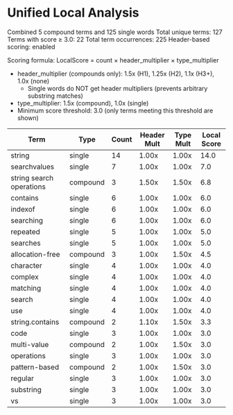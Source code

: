 # Unified Local Analysis

Combined 5 compound terms and 125 single words
Total unique terms: 127
Terms with score ≥ 3.0: 22
Total term occurrences: 225
Header-based scoring: enabled

Scoring formula: LocalScore = count × header_multiplier × type_multiplier
- header_multiplier (compounds only): 1.5x (H1), 1.25x (H2), 1.1x (H3+), 1.0x (none)
  - Single words do NOT get header multipliers (prevents arbitrary substring matches)
- type_multiplier: 1.5x (compound), 1.0x (single)
- Minimum score threshold: 3.0 (only terms meeting this threshold are shown)

| Term | Type | Count | Header Mult | Type Mult | Local Score |
|------|------|-------|-------------|-----------|-------------|
| string | single | 14 | 1.00x | 1.00x | 14.0 |
| searchvalues | single | 7 | 1.00x | 1.00x | 7.0 |
| string search operations | compound | 3 | 1.50x | 1.50x | 6.8 |
| contains | single | 6 | 1.00x | 1.00x | 6.0 |
| indexof | single | 6 | 1.00x | 1.00x | 6.0 |
| searching | single | 6 | 1.00x | 1.00x | 6.0 |
| repeated | single | 5 | 1.00x | 1.00x | 5.0 |
| searches | single | 5 | 1.00x | 1.00x | 5.0 |
| allocation-free | compound | 3 | 1.00x | 1.50x | 4.5 |
| character | single | 4 | 1.00x | 1.00x | 4.0 |
| complex | single | 4 | 1.00x | 1.00x | 4.0 |
| matching | single | 4 | 1.00x | 1.00x | 4.0 |
| search | single | 4 | 1.00x | 1.00x | 4.0 |
| use | single | 4 | 1.00x | 1.00x | 4.0 |
| string.contains | compound | 2 | 1.10x | 1.50x | 3.3 |
| code | single | 3 | 1.00x | 1.00x | 3.0 |
| multi-value | compound | 2 | 1.00x | 1.50x | 3.0 |
| operations | single | 3 | 1.00x | 1.00x | 3.0 |
| pattern-based | compound | 2 | 1.00x | 1.50x | 3.0 |
| regular | single | 3 | 1.00x | 1.00x | 3.0 |
| substring | single | 3 | 1.00x | 1.00x | 3.0 |
| vs | single | 3 | 1.00x | 1.00x | 3.0 |
